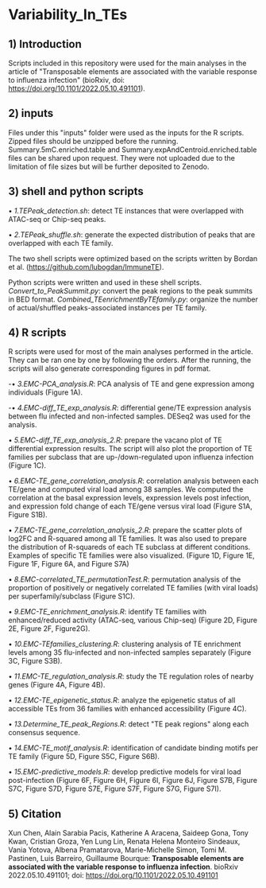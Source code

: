 # Variability_In_TEs

## 1) Introduction
Scripts included in this repository were used for the main analyses in the article of "Transposable elements are associated with the variable response to influenza infection" (bioRxiv, doi: https://doi.org/10.1101/2022.05.10.491101).

## 2) inputs
Files under this "inputs" folder were used as the inputs for the R scripts. Zipped files should be unzipped before the running. Summary.5mC.enriched.table and Summary.expAndCentroid.enriched.table files can be shared upon request. They were not uploaded due to the limitation of file sizes but will be further deposited to Zenodo.

## 3) shell and python scripts
•	*1.TEPeak_detection.sh*: detect TE instances that were overlapped with ATAC-seq or Chip-seq peaks. 

•	*2.TEPeak_shuffle.sh*: generate the expected distribution of peaks that are overlapped with each TE family.

The two shell scripts were optimized based on the scripts written by Bordan et al. (https://github.com/lubogdan/ImmuneTE).

Python scripts were written and used in these shell scripts. *Convert_to_PeakSummit.py*: convert the peak regions to the peak summits in BED format. *Combined_TEenrichmentByTEfamily.py*: organize the number of actual/shuffled peaks-associated instances per TE family. 

## 4) R scripts
R scripts were used for most of the main analyses performed in the article. They can be ran one by one by following the orders. After the running, the scripts will also generate corresponding figures in pdf format.

-•	*3.EMC-PCA_analysis.R*: PCA analysis of TE and gene expression among individuals (Figure 1A).

-•	*4.EMC-diff_TE_exp_analysis.R*: differential gene/TE expression analysis between flu infected and non-infected samples. DESeq2 was used for the analysis.

•	*5.EMC-diff_TE_exp_analysis_2.R*: prepare the vacano plot of TE differential expression results. The script will also plot the proportion of TE families per subclass that are up-/down-regulated upon influenza infection (Figure 1C).

•	*6.EMC-TE_gene_correlation_analysis.R*: correlation analysis between each TE/gene and computed viral load among 38 samples. We computed the correlation at the basal expression levels, expression levels post infection, and expression fold change of each TE/gene versus viral load (Figure S1A, Figure S1B).

•	*7.EMC-TE_gene_correlation_analysis_2.R*: prepare the scatter plots of log2FC and R-squared among all TE families. It was also used to prepare the distribution of R-squareds of each TE subclass at different conditions. Examples of specific TE families were also visualized. (Figure 1D, Figure 1E, Figure 1F, Figure 6A, and Figure S7A)

•	*8.EMC-correlated_TE_permutationTest.R*: permutation analysis of the proportion of positively or negatively correlated TE families (with viral loads) per superfamily/subclass (Figure S1C).

•	*9.EMC-TE_enrichment_analysis.R*: identify TE families with enhanced/reduced activity (ATAC-seq, various Chip-seq) (Figure 2D, Figure 2E, Figure 2F, Figure2G).

•	*10.EMC-TEfamilies_clustering.R*: clustering analysis of TE enrichment levels among 35 flu-infected and non-infected samples separately (Figure 3C, Figure S3B).

•	*11.EMC-TE_regulation_analysis.R*: study the TE regulation roles of nearby genes (Figure 4A, Figure 4B). 

•	*12.EMC-TE_epigenetic_status.R*: analyze the epigenetic status of all accessible TEs from 36 families with enhanced accessibility (Figure 4C).

•	*13.Determine_TE_peak_Regions.R*: detect "TE peak regions" along each consensus sequence.

•	*14.EMC-TE_motif_analysis.R*: identification of candidate binding motifs per TE family (Figure 5D, Figure S5C, Figure S6B).

•	*15.EMC-predictive_models.R*: develop predictive models for viral load post-infection (Figure 6F, Figure 6H, Figure 6I, Figure 6J, Figure S7B, Figure S7C, Figure S7D, Figure S7E, Figure S7F, Figure S7G, Figure S7I). 

## 5) Citation
Xun Chen, Alain Sarabia Pacis, Katherine A Aracena, Saideep Gona, Tony Kwan, Cristian Groza, Yen Lung Lin, Renata Helena Monteiro Sindeaux, Vania Yotova, Albena Pramatarova, Marie-Michelle Simon, Tomi M. Pastinen, Luis Barreiro, Guillaume Bourque: **Transposable elements are associated with the variable response to influenza infection**. bioRxiv 2022.05.10.491101; doi: https://doi.org/10.1101/2022.05.10.491101

